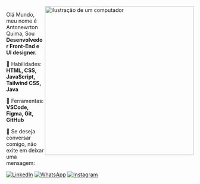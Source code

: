 <img src="https://raw.githubusercontent.com/MicaelliMedeiros/micaellimedeiros/master/image/computer-illustration.png" alt="ilustração de um computador" min-width="400px" max-width="400px" width="400px" align="right">

<p align="left"> 
  Olá Mundo, meu nome é Antonewrton Quima, Sou <strong>Desenvolvedor Front-End e UI designer.</strong>
</p>

<p align="left">
  🦄 Habilidades: <strong>HTML, CSS, JavaScript, Tailwind CSS, Java</strong>
</p>

<p align="left">
  💼 Ferramentas: <strong>VSCode, Figma, Git, GitHub</strong>
</p>

<p align="left">
  💌 Se deseja conversar comigo, não exite em deixar uma mensagem:
</p>

<p align="left">
  <a href="https://www.linkedin.com/in/antonewton-quima-95aaa3238?utm_source=share&utm_campaign=share_via&utm_content=profile&utm_medium=ios_app" title="LinkedIn">
  <img src="https://img.shields.io/badge/-Linkedin-0e76a8?style=flat-square&logo=Linkedin&logoColor=white&link=https://www.linkedin.com/in/antonewton-quima-95aaa3238?utm_source=share&utm_campaign=share_via&utm_content=profile&utm_medium=ios_app" alt="LinkedIn"/></a>
  
  <a href="https://wa.me/244943670112" title="WhatsApp">
  <img src="https://img.shields.io/badge/-WhatsApp-25d366?style=flat-square&labelColor=25d366&logo=whatsapp&logoColor=white&link=https://wa.me/244943670112" alt="WhatsApp"/></a>
  
  <a href="https://instagram.com/antonewton_" title="Instagram">
  <img src="https://img.shields.io/badge/-Instagram-DF0174?style=flat-square&labelColor=DF0174&logo=instagram&logoColor=white&link=https://instagram.com/antonewton_" alt="Instagram"/></a>
</p>

